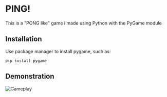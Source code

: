 # PING!

This is a "PONG like" game i made using Python with the PyGame module

## Installation

Use package manager to install pygame, such as:

```
pip install pygame
```
## Demonstration

![Gameplay](https://gfycat.com/eminentimpracticalherculesbeetle)


